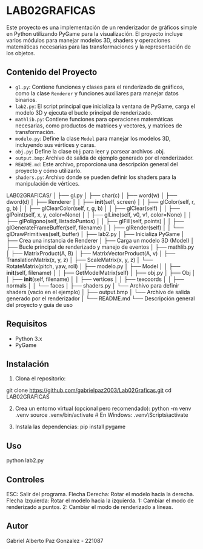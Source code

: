 # LAB02GRAFICAS

Este proyecto es una implementación de un renderizador de gráficos simple en Python utilizando PyGame para la visualización. El proyecto incluye varios módulos para manejar modelos 3D, shaders y operaciones matemáticas necesarias para las transformaciones y la representación de los objetos.

## Contenido del Proyecto

- `gl.py`: Contiene funciones y clases para el renderizado de gráficos, como la clase `Renderer` y funciones auxiliares para manejar datos binarios.
- `lab2.py`: El script principal que inicializa la ventana de PyGame, carga el modelo 3D y ejecuta el bucle principal de renderizado.
- `mathlib.py`: Contiene funciones para operaciones matemáticas necesarias, como productos de matrices y vectores, y matrices de transformación.
- `modelo.py`: Define la clase `Model` para manejar los modelos 3D, incluyendo sus vértices y caras.
- `obj.py`: Define la clase `Obj` para leer y parsear archivos .obj.
- `output.bmp`: Archivo de salida de ejemplo generado por el renderizador.
- `README.md`: Este archivo, proporciona una descripción general del proyecto y cómo utilizarlo.
- `shaders.py`: Archivo donde se pueden definir los shaders para la manipulación de vértices.



LAB02GRAFICAS/
│
├── gl.py
│   ├── char(c)
│   ├── word(w)
│   ├── dword(d)
│   ├── Renderer
│   │   ├── __init__(self, screen)
│   │   ├── glColor(self, r, g, b)
│   │   ├── glClearColor(self, r, g, b)
│   │   ├── glClear(self)
│   │   ├── glPoint(self, x, y, color=None)
│   │   ├── glLine(self, v0, v1, color=None)
│   │   ├── glPoligono(self, listadoPuntos)
│   │   ├── glFill(self, points)
│   │   ├── glGenerateFrameBuffer(self, filename)
│   │   ├── glRender(self)
│   │   └── glDrawPrimitives(self, buffer)
│
├── lab2.py
│   ├── Inicializa PyGame
│   ├── Crea una instancia de Renderer
│   ├── Carga un modelo 3D (Model)
│   ├── Bucle principal de renderizado y manejo de eventos
│
├── mathlib.py
│   ├── MatrixProduct(A, B)
│   ├── MatrixVectorProduct(A, v)
│   ├── TranslationMatrix(x, y, z)
│   ├── ScaleMatrix(x, y, z)
│   └── RotateMatrix(pitch, yaw, roll)
│
├── modelo.py
│   ├── Model
│   │   ├── __init__(self, filename)
│   │   ├── GetModelMatrix(self)
│
├── obj.py
│   ├── Obj
│   │   ├── __init__(self, filename)
│   │   ├── vertices
│   │   ├── texcoords
│   │   ├── normals
│   │   └── faces
│
├── shaders.py
│   └── Archivo para definir shaders (vacio en el ejemplo)
│
├── output.bmp
│   └── Archivo de salida generado por el renderizador
│
└── README.md
    └── Descripción general del proyecto y guía de uso


## Requisitos

- Python 3.x
- PyGame

## Instalación

1. Clona el repositorio:

git clone https://github.com/gabrielpaz2003/Lab02Graficas.git
cd LAB02GRAFICAS

2. Crea un entorno virtual (opcional pero recomendado):
python -m venv .venv
source .venv/bin/activate  # En Windows: .venv\Scripts\activate

3. Instala las dependencias:
pip install pygame


## Uso

python lab2.py

## Controles

ESC: Salir del programa.
Flecha Derecha: Rotar el modelo hacia la derecha.
Flecha Izquierda: Rotar el modelo hacia la izquierda.
1: Cambiar el modo de renderizado a puntos.
2: Cambiar el modo de renderizado a líneas.

## Autor

Gabriel Alberto Paz Gonzalez - 221087



